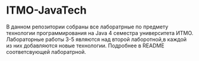 # ITMO-JavaTech
 
В данном репозитории собраны все лаборатрные по предмету технологии программирования на Java 4 семестра университета ИТМО. Лабораторные работы 3-5 являются над второй лаборотной,в каждой из них добавляются новые технологии. Подробнее в README соответсвующей лаборатрной.
